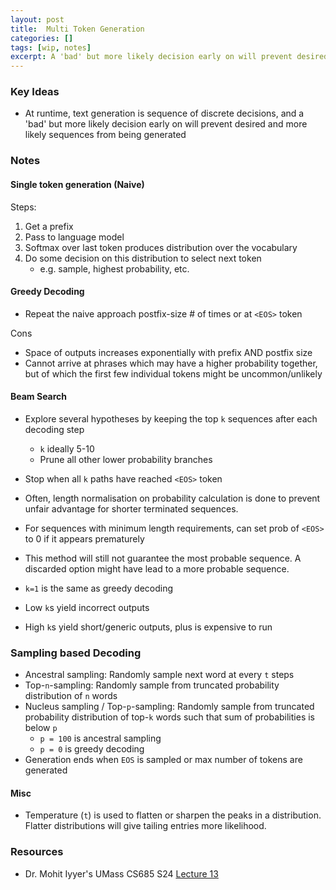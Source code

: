 ```yaml
---
layout: post
title:  Multi Token Generation
categories: []
tags: [wip, notes]
excerpt: A 'bad' but more likely decision early on will prevent desired and more likely sequences from being generated. Some strategies to address this are discussed
---
```


### Key Ideas
- At runtime, text generation is sequence of discrete decisions, and a 'bad' but more likely decision early on will prevent desired and more likely sequences from being generated


### Notes
#### Single token generation (Naive)
Steps:
1. Get a prefix
2. Pass to language model
3. Softmax over last token produces distribution over the vocabulary
4. Do some decision on this distribution to select next token
    - e.g. sample, highest probability, etc.

#### Greedy Decoding
- Repeat the naive approach postfix-size # of times or at `<EOS>` token

Cons
- Space of outputs increases exponentially with prefix AND postfix size
- Cannot arrive at phrases which may have a higher probability together, but of which the first few individual tokens might be uncommon/unlikely

#### Beam Search
- Explore several hypotheses by keeping the top `k` sequences after each decoding step
    - `k` ideally  5-10
    - Prune all other lower probability branches
- Stop when all `k` paths have reached `<EOS>` token
- Often, length normalisation on probability calculation is done to prevent unfair advantage for shorter terminated sequences.
- For sequences with minimum length requirements, can set prob of `<EOS>` to 0 if it appears prematurely

- This method will still not guarantee the most probable sequence. A discarded option might have lead to a more probable sequence.
- `k=1` is the same as greedy decoding
- Low `k`s yield incorrect outputs
- High `k`s yield short/generic outputs, plus is expensive to run

### Sampling based Decoding
- Ancestral sampling: Randomly sample next word at every `t` steps
- Top-`n`-sampling: Randomly sample from truncated probability distribution of `n` words
- Nucleus sampling / Top-`p`-sampling: Randomly sample from truncated probability distribution of top-`k` words such that sum of probabilities is below `p`
    - `p = 100` is ancestral sampling
    - `p = 0` is greedy decoding
- Generation ends when `EOS` is sampled or max number of tokens are generated

#### Misc
- Temperature (`t`) is used to flatten or sharpen the peaks in a distribution. Flatter distributions will give tailing entries more likelihood.


### Resources
- Dr. Mohit Iyyer's UMass CS685 S24 [Lecture 13](https://www.youtube.com/watch?v=WoJrlvu7ODI)

